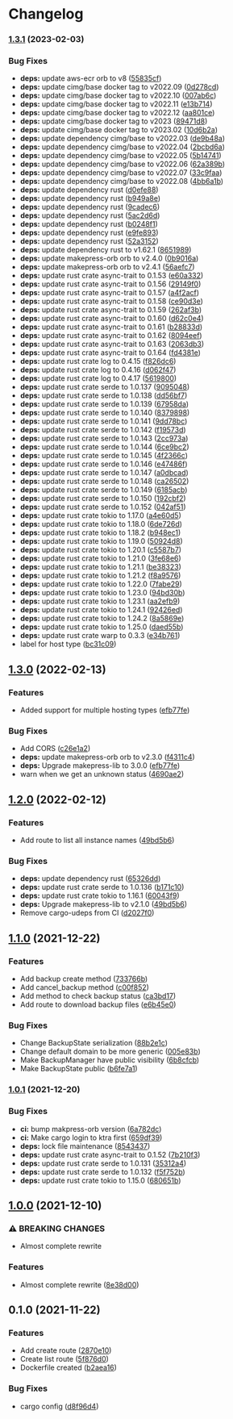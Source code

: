 # Changelog

### [1.3.1](https://www.github.com/makepress/api/compare/v1.3.0...v1.3.1) (2023-02-03)


### Bug Fixes

* **deps:** update aws-ecr orb to v8 ([55835cf](https://www.github.com/makepress/api/commit/55835cf03e0e634f9567075e9bff674f44db1690))
* **deps:** update cimg/base docker tag to v2022.09 ([0d278cd](https://www.github.com/makepress/api/commit/0d278cd2e539e6a966473eddfd7ba817e2417569))
* **deps:** update cimg/base docker tag to v2022.10 ([007ab6c](https://www.github.com/makepress/api/commit/007ab6c568f6f449b5df3d0d3d73b27b413ad0e0))
* **deps:** update cimg/base docker tag to v2022.11 ([e13b714](https://www.github.com/makepress/api/commit/e13b7143e04af644bc067f2de3d7945be7e594f3))
* **deps:** update cimg/base docker tag to v2022.12 ([aa801ce](https://www.github.com/makepress/api/commit/aa801ce87e64411cf2f58fd838921ec6b131640d))
* **deps:** update cimg/base docker tag to v2023 ([89471d8](https://www.github.com/makepress/api/commit/89471d85f7794aa3d7cecae30af1decc3357b345))
* **deps:** update cimg/base docker tag to v2023.02 ([10d6b2a](https://www.github.com/makepress/api/commit/10d6b2a7d18323ce286718e2d235bf5bae916970))
* **deps:** update dependency cimg/base to v2022.03 ([de9b48a](https://www.github.com/makepress/api/commit/de9b48a75f05b9fd6e2ebffeeaf147b9d4fe5cd4))
* **deps:** update dependency cimg/base to v2022.04 ([2bcbd6a](https://www.github.com/makepress/api/commit/2bcbd6aceef599bcb42313125b73d0cffa490e06))
* **deps:** update dependency cimg/base to v2022.05 ([5b14741](https://www.github.com/makepress/api/commit/5b14741c4f2280f9732264aa05ad2661a3d1b0c0))
* **deps:** update dependency cimg/base to v2022.06 ([62a389b](https://www.github.com/makepress/api/commit/62a389b85abb88300b4c7a6d82e9eb9b4a65b5f2))
* **deps:** update dependency cimg/base to v2022.07 ([33c9faa](https://www.github.com/makepress/api/commit/33c9faa3ab5a9c67b93e4c030383466f2d6b710a))
* **deps:** update dependency cimg/base to v2022.08 ([4bb6a1b](https://www.github.com/makepress/api/commit/4bb6a1b00eb4b480a653d28005efd0e5dd8ff089))
* **deps:** update dependency rust ([d0efe88](https://www.github.com/makepress/api/commit/d0efe88f0b2377351d388808115ad4f41012de70))
* **deps:** update dependency rust ([b949a8e](https://www.github.com/makepress/api/commit/b949a8eae682cd7265fda51afed1e4ad0dd0ba55))
* **deps:** update dependency rust ([9cadec6](https://www.github.com/makepress/api/commit/9cadec6a6fec136eae803907c07bbaea30f23699))
* **deps:** update dependency rust ([5ac2d6d](https://www.github.com/makepress/api/commit/5ac2d6d2afc00fef7ff0e7dec860642818e7c43f))
* **deps:** update dependency rust ([b0248f1](https://www.github.com/makepress/api/commit/b0248f1372efaf0e0047d6d8fb98c2e68bd1d656))
* **deps:** update dependency rust ([e9fe893](https://www.github.com/makepress/api/commit/e9fe8933aac3d5ffef9635a22fd4bbc86e9c9721))
* **deps:** update dependency rust ([52a3152](https://www.github.com/makepress/api/commit/52a31525c746a5b47c8935d483cfe23eab50d1db))
* **deps:** update dependency rust to v1.62.1 ([8651989](https://www.github.com/makepress/api/commit/8651989deba8701d058bbb9b950ada4838793a2b))
* **deps:** update makepress-orb orb to v2.4.0 ([0b9016a](https://www.github.com/makepress/api/commit/0b9016a7acd0de3b01d33f34ed75d6d718de7baa))
* **deps:** update makepress-orb orb to v2.4.1 ([56aefc7](https://www.github.com/makepress/api/commit/56aefc78e1ba17ce49e513ab93065fe356c4507e))
* **deps:** update rust crate async-trait to 0.1.53 ([e60a332](https://www.github.com/makepress/api/commit/e60a332dfe294b6c4d6c9a2d91c5f51353476250))
* **deps:** update rust crate async-trait to 0.1.56 ([29149f0](https://www.github.com/makepress/api/commit/29149f01f78ca98ebf35d74a2385172660d89d39))
* **deps:** update rust crate async-trait to 0.1.57 ([a4f2acf](https://www.github.com/makepress/api/commit/a4f2acf479eba681797ab7310c08b58a962a96bf))
* **deps:** update rust crate async-trait to 0.1.58 ([ce90d3e](https://www.github.com/makepress/api/commit/ce90d3e5f43927bdf949edceabce8f4960e486dd))
* **deps:** update rust crate async-trait to 0.1.59 ([262af3b](https://www.github.com/makepress/api/commit/262af3b6f88e42407d937d5a62ff9958a9f3eff8))
* **deps:** update rust crate async-trait to 0.1.60 ([d62c0e4](https://www.github.com/makepress/api/commit/d62c0e493da12dbf7369ad4a6c83eb7fdcb4ceaa))
* **deps:** update rust crate async-trait to 0.1.61 ([b28833d](https://www.github.com/makepress/api/commit/b28833db5f29067c14deb32d7ce2cb8d537e979a))
* **deps:** update rust crate async-trait to 0.1.62 ([8094eef](https://www.github.com/makepress/api/commit/8094eef2730d1c81e05c3b22ff5a59d02d7ed4c9))
* **deps:** update rust crate async-trait to 0.1.63 ([2063db3](https://www.github.com/makepress/api/commit/2063db3979ba6a37a81defb3a5a30f1494b4cbf1))
* **deps:** update rust crate async-trait to 0.1.64 ([fd4381e](https://www.github.com/makepress/api/commit/fd4381e1dbc333c9ad60517da3fd543496c0733f))
* **deps:** update rust crate log to 0.4.15 ([f826dc6](https://www.github.com/makepress/api/commit/f826dc67dbd8706ddbae2942cd2c5ba4c5e730d6))
* **deps:** update rust crate log to 0.4.16 ([d062f47](https://www.github.com/makepress/api/commit/d062f47bd81bd767c45a3b9addd73047da37140d))
* **deps:** update rust crate log to 0.4.17 ([5619800](https://www.github.com/makepress/api/commit/56198005b1055672803147eb1b0aa886cdb76461))
* **deps:** update rust crate serde to 1.0.137 ([9095048](https://www.github.com/makepress/api/commit/90950485e81e59458ae4fef7ae9ee1dc7e94d3ca))
* **deps:** update rust crate serde to 1.0.138 ([dd56bf7](https://www.github.com/makepress/api/commit/dd56bf7e95b6f27b4bc6dc58eb1473e6d58acb79))
* **deps:** update rust crate serde to 1.0.139 ([67958da](https://www.github.com/makepress/api/commit/67958da31ef9799e73d2b47ec026b459e0409275))
* **deps:** update rust crate serde to 1.0.140 ([8379898](https://www.github.com/makepress/api/commit/837989893ddcd1b6a2176a7158c128f9ad0a7c99))
* **deps:** update rust crate serde to 1.0.141 ([9dd78bc](https://www.github.com/makepress/api/commit/9dd78bc980db6d1b2bdbfd9cf3df58865a6254bb))
* **deps:** update rust crate serde to 1.0.142 ([f19573d](https://www.github.com/makepress/api/commit/f19573d065b02354978dadc8bb840e633a13a23f))
* **deps:** update rust crate serde to 1.0.143 ([2cc973a](https://www.github.com/makepress/api/commit/2cc973ada91b4a738b4f037cba7e36facfea736b))
* **deps:** update rust crate serde to 1.0.144 ([6ce9bc2](https://www.github.com/makepress/api/commit/6ce9bc24d0a22a39e51ee86d6df49a7d8d584842))
* **deps:** update rust crate serde to 1.0.145 ([4f2366c](https://www.github.com/makepress/api/commit/4f2366c522ed15433a9b226718cb6241462c19e0))
* **deps:** update rust crate serde to 1.0.146 ([e47486f](https://www.github.com/makepress/api/commit/e47486fa52c13912bd6e84b4a37cd31a0b5343ff))
* **deps:** update rust crate serde to 1.0.147 ([a0dbcad](https://www.github.com/makepress/api/commit/a0dbcad1fc095822f2bb200bc0eeedd1a817864d))
* **deps:** update rust crate serde to 1.0.148 ([ca26502](https://www.github.com/makepress/api/commit/ca2650287c2ea8927cc040696a4d42acb7f15b4d))
* **deps:** update rust crate serde to 1.0.149 ([6185acb](https://www.github.com/makepress/api/commit/6185acb437926b8d9fcb6e5242b1ac7024db0352))
* **deps:** update rust crate serde to 1.0.150 ([192cbf2](https://www.github.com/makepress/api/commit/192cbf24b366f722c5279e6eae72f62213b5d170))
* **deps:** update rust crate serde to 1.0.152 ([042af51](https://www.github.com/makepress/api/commit/042af511ea173afc6a2570103d80c2857b1d0058))
* **deps:** update rust crate tokio to 1.17.0 ([a4e60d5](https://www.github.com/makepress/api/commit/a4e60d5996a22c5fd23d33dd1f67c572b01d873b))
* **deps:** update rust crate tokio to 1.18.0 ([6de726d](https://www.github.com/makepress/api/commit/6de726d4290f40de5eaca90d5298c34fef53bbbb))
* **deps:** update rust crate tokio to 1.18.2 ([b948ec1](https://www.github.com/makepress/api/commit/b948ec12217cc605d60fbeadad1657a8a99a8ccb))
* **deps:** update rust crate tokio to 1.19.0 ([50924d8](https://www.github.com/makepress/api/commit/50924d8205a231409c39dd0e979a8845383fae9a))
* **deps:** update rust crate tokio to 1.20.1 ([c5587b7](https://www.github.com/makepress/api/commit/c5587b7d361928f81f62ae4d359c086625384d0d))
* **deps:** update rust crate tokio to 1.21.0 ([3fe68e6](https://www.github.com/makepress/api/commit/3fe68e6c2b3b6d691c2afe1105c50ca05694ae9e))
* **deps:** update rust crate tokio to 1.21.1 ([be38323](https://www.github.com/makepress/api/commit/be38323b218b5e64f327c86f6cec8eade2263173))
* **deps:** update rust crate tokio to 1.21.2 ([f8a9576](https://www.github.com/makepress/api/commit/f8a9576850de3f082928b26a6aa8b6f89eeedb56))
* **deps:** update rust crate tokio to 1.22.0 ([7fabe29](https://www.github.com/makepress/api/commit/7fabe290a9c195a93995b00b616244b6810b7fb8))
* **deps:** update rust crate tokio to 1.23.0 ([94bd30b](https://www.github.com/makepress/api/commit/94bd30bf3f512e58e29c7347ec4cc3247bfc2eae))
* **deps:** update rust crate tokio to 1.23.1 ([aa2efb9](https://www.github.com/makepress/api/commit/aa2efb929c06c66fe173487e8dac21b2e7dd3807))
* **deps:** update rust crate tokio to 1.24.1 ([92426ed](https://www.github.com/makepress/api/commit/92426edbcad4b939daca16dee95c94302aa620df))
* **deps:** update rust crate tokio to 1.24.2 ([8a5869e](https://www.github.com/makepress/api/commit/8a5869eaaab4b9b1b423be688f267aeb07f2404d))
* **deps:** update rust crate tokio to 1.25.0 ([daed55b](https://www.github.com/makepress/api/commit/daed55bcaef0973f83c44ac2ed6a8e6d5975cd04))
* **deps:** update rust crate warp to 0.3.3 ([e34b761](https://www.github.com/makepress/api/commit/e34b761029462fb91f98629c1f48a302c7e3c7b5))
* label for host type ([bc31c09](https://www.github.com/makepress/api/commit/bc31c090117aa4d49469d00f42901c354f612b8a))

## [1.3.0](https://www.github.com/makepress/api/compare/v1.2.0...v1.3.0) (2022-02-13)


### Features

* Added support for multiple hosting types ([efb77fe](https://www.github.com/makepress/api/commit/efb77fe077b3dac434d29db0add6982fa1101d09))


### Bug Fixes

* Add CORS ([c26e1a2](https://www.github.com/makepress/api/commit/c26e1a22e9c27916f657ed211dc81a43a29e1cf1))
* **deps:** update makepress-orb orb to v2.3.0 ([f4311c4](https://www.github.com/makepress/api/commit/f4311c4e1186fe6acbc779cbd0102ceabdfb3c7c))
* **deps:** Upgrade makepress-lib to 3.0.0 ([efb77fe](https://www.github.com/makepress/api/commit/efb77fe077b3dac434d29db0add6982fa1101d09))
* warn when we get an unknown status ([4690ae2](https://www.github.com/makepress/api/commit/4690ae2c17251a8178950ff27d4c99ea86b9e0ff))

## [1.2.0](https://www.github.com/makepress/api/compare/v1.1.0...v1.2.0) (2022-02-12)


### Features

* Add route to list all instance names ([49bd5b6](https://www.github.com/makepress/api/commit/49bd5b69a37f7712fa51f060df30d8edbaca0dda))


### Bug Fixes

* **deps:** update dependency rust ([65326dd](https://www.github.com/makepress/api/commit/65326ddd2a7f34398d1342f49dd59ef9b0239d7a))
* **deps:** update rust crate serde to 1.0.136 ([b171c10](https://www.github.com/makepress/api/commit/b171c106e35da1518f063e30cac9b2e7d503278e))
* **deps:** update rust crate tokio to 1.16.1 ([60043f9](https://www.github.com/makepress/api/commit/60043f977ad8c8acf87db8bd7f120b44ab566999))
* **deps:** Upgrade makepress-lib to v2.1.0 ([49bd5b6](https://www.github.com/makepress/api/commit/49bd5b69a37f7712fa51f060df30d8edbaca0dda))
* Remove cargo-udeps from CI ([d2027f0](https://www.github.com/makepress/api/commit/d2027f0409d4eba025c9bbf264d920c6a6442a8c))

## [1.1.0](https://www.github.com/makepress/api/compare/v1.0.1...v1.1.0) (2021-12-22)


### Features

* Add backup create method ([733766b](https://www.github.com/makepress/api/commit/733766b423faf4d8e73f708fe2105ede05d779e9))
* Add cancel_backup method ([c00f852](https://www.github.com/makepress/api/commit/c00f85280f6f37baacc07b9ff044680367683d06))
* Add method to check backup status ([ca3bd17](https://www.github.com/makepress/api/commit/ca3bd17df93cbbf08247710cc853ddd7f57391d4))
* Add route to download backup files ([e6b45e0](https://www.github.com/makepress/api/commit/e6b45e06f046dd92c84ecc62b65f77fa065ccdcd))


### Bug Fixes

* Change BackupState serialization ([88b2e1c](https://www.github.com/makepress/api/commit/88b2e1c4942033a118969180f79c88370b745563))
* Change default domain to be more generic ([005e83b](https://www.github.com/makepress/api/commit/005e83b2d15650540eff14619eac0ab9cbda4415))
* Make BackupManager have public visibility ([6b8cfcb](https://www.github.com/makepress/api/commit/6b8cfcb97b9b01764166ed347d4d2f28e9a33837))
* Make BackupState public ([b6fe7a1](https://www.github.com/makepress/api/commit/b6fe7a143e30d2a1b1348f9634369957956e8cc1))

### [1.0.1](https://www.github.com/makepress/api/compare/v1.0.0...v1.0.1) (2021-12-20)


### Bug Fixes

* **ci:** bump makpress-orb version ([6a782dc](https://www.github.com/makepress/api/commit/6a782dcb4dd3415d93bca2a8735da0c97d1cb180))
* **ci:** Make cargo login to ktra first ([659df39](https://www.github.com/makepress/api/commit/659df3919fdbafcb33c6e3c22bab6785afade82c))
* **deps:** lock file maintenance ([8543437](https://www.github.com/makepress/api/commit/8543437353c1ca93908262c21e858083514c552d))
* **deps:** update rust crate async-trait to 0.1.52 ([7b210f3](https://www.github.com/makepress/api/commit/7b210f34b30da152fe1a4fd83986b9c69871f03b))
* **deps:** update rust crate serde to 1.0.131 ([35312a4](https://www.github.com/makepress/api/commit/35312a4bffe89aabdcd624a1c3fe4012aaff8b9e))
* **deps:** update rust crate serde to 1.0.132 ([f5f752b](https://www.github.com/makepress/api/commit/f5f752be42b1f05584d84a73b1773621673c2ac0))
* **deps:** update rust crate tokio to 1.15.0 ([680651b](https://www.github.com/makepress/api/commit/680651b6dad31ad4e5f26e757359a60e73ea8e41))

## [1.0.0](https://www.github.com/makepress/api/compare/v0.1.0...v1.0.0) (2021-12-10)


### ⚠ BREAKING CHANGES

* Almost complete rewrite

### Features

* Almost complete rewrite ([8e38d00](https://www.github.com/makepress/api/commit/8e38d00e08aa29ed3503d71976d3da5da869af7b))

## 0.1.0 (2021-11-22)


### Features

* Add create route ([2870e10](https://www.github.com/makepress/api/commit/2870e109201925d048513e0f70678ed329497aba))
* Create list route ([5f876d0](https://www.github.com/makepress/api/commit/5f876d07f7cecd2452f53f7bbef5e0fe3976f831))
* Dockerfile created ([b2aea16](https://www.github.com/makepress/api/commit/b2aea16c93c8f70d544d9910f52200f98f56ba4e))


### Bug Fixes

* cargo config ([d8f96d4](https://www.github.com/makepress/api/commit/d8f96d4f3557ed9e2656d23680b6934821602dd6))
